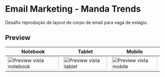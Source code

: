 # Email Marketing - Manda Trends
Desafio reprodução de layout de corpo de email para vaga de estágio.

## Preview

| Notebook | Tablet | Mobile |
|----------|--------|--------|
|<img style="width: 100%; height: auto;" src="https://github.com/amaendoas/manda-trends/assets/94807208/693cc990-59f2-4670-9c24-466f3a1be09e" alt="Preview vista notebook"/>| <img style="width: 100%; height: auto;" src="https://github.com/amaendoas/manda-trends/assets/94807208/c182a772-cf32-47c7-bae6-5c7e0c4593da" alt="Preview vista tablet"/> | <img style="width: 100%; height: auto;" src="https://github.com/amaendoas/manda-trends/assets/94807208/026cd9c6-9bc5-40fd-9717-f40c6fcb87c4" alt="Preview vista mobile"/>



